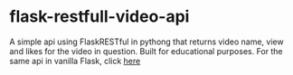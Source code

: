 # flask-restfull-video-api
A simple api using FlaskRESTful in pythong that returns video name, view and likes for the video in question.
Built for educational purposes.
For the same api in vanilla Flask, click [here](https://github.com/Zach-Snow/flask-video-api)
